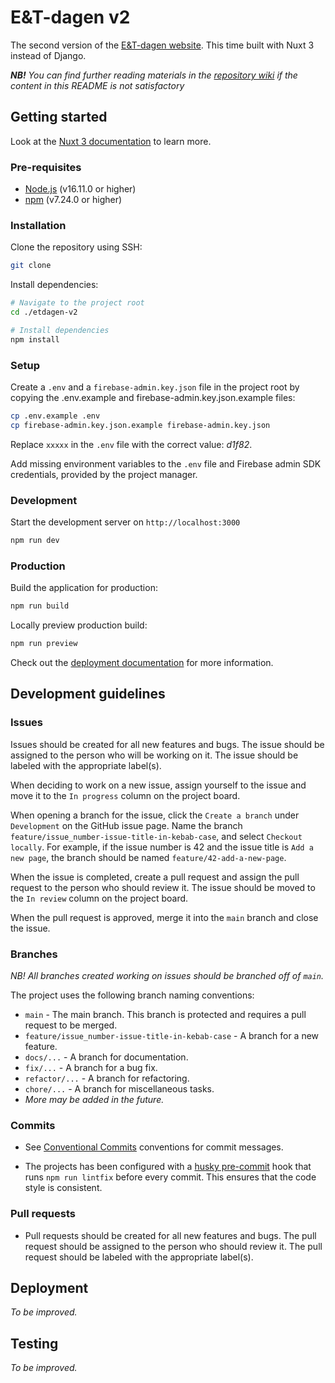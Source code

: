# E&T-dagen v2
The second version of the [E&T-dagen website](https://etdagen.no). This time built with Nuxt 3 instead of Django.

***NB!*** *You can find further reading materials in the [repository wiki](https://github.com/ipeglin/et-dagen-v2/wiki) if the content in this README is not satisfactory*

## Getting started

Look at the [Nuxt 3 documentation](https://nuxt.com/docs/getting-started/introduction) to learn more.

### Pre-requisites

- [Node.js](https://nodejs.org/en/) (v16.11.0 or higher)
- [npm](https://www.npmjs.com/) (v7.24.0 or higher)

### Installation

Clone the repository using SSH:

```bash
git clone
```

Install dependencies:

```bash
# Navigate to the project root
cd ./etdagen-v2

# Install dependencies
npm install
```

### Setup

Create a `.env` and a `firebase-admin.key.json` file in the project root by copying the .env.example and firebase-admin.key.json.example files:

```bash
cp .env.example .env
cp firebase-admin.key.json.example firebase-admin.key.json
```

Replace `xxxxx` in the `.env` file with the correct value: *d1f82*.

Add missing environment variables to the `.env` file and Firebase admin SDK credentials, provided by the project manager.

### Development

Start the development server on `http://localhost:3000`

```bash
npm run dev
```

### Production

Build the application for production:

```bash
npm run build
```

Locally preview production build:

```bash
npm run preview
```

Check out the [deployment documentation](https://nuxt.com/docs/getting-started/deployment) for more information.

## Development guidelines

### Issues

Issues should be created for all new features and bugs. The issue should be assigned to the person who will be working on it. The issue should be labeled with the appropriate label(s).

When deciding to work on a new issue, assign yourself to the issue and move it to the `In progress` column on the project board.

When opening a branch for the issue, click the `Create a branch` under `Development` on the GitHub issue page. Name the branch `feature/issue_number-issue-title-in-kebab-case`, and select `Checkout locally`. For example, if the issue number is 42 and the issue title is `Add a new page`, the branch should be named `feature/42-add-a-new-page`.

When the issue is completed, create a pull request and assign the pull request to the person who should review it. The issue should be moved to the `In review` column on the project board.

When the pull request is approved, merge it into the `main` branch and close the issue.

### Branches
*NB! All branches created working on issues should be branched off of `main`.*

The project uses the following branch naming conventions:

- `main` - The main branch. This branch is protected and requires a pull request to be merged.
- `feature/issue_number-issue-title-in-kebab-case` - A branch for a new feature.
- `docs/...` - A branch for documentation.
- `fix/...` - A branch for a bug fix.
- `refactor/...` - A branch for refactoring.
- `chore/...` - A branch for miscellaneous tasks.
- *More may be added in the future.*


### Commits

- See [Conventional Commits](https://www.conventionalcommits.org/en/v1.0.0-beta.4/#summary) conventions for commit messages.

- The projects has been configured with a [husky pre-commit](https://github.com/typicode/husky) hook that runs `npm run lintfix` before every commit. This ensures that the code style is consistent.

### Pull requests

- Pull requests should be created for all new features and bugs. The pull request should be assigned to the person who should review it. The pull request should be labeled with the appropriate label(s).

## Deployment

*To be improved.*

## Testing

*To be improved.*